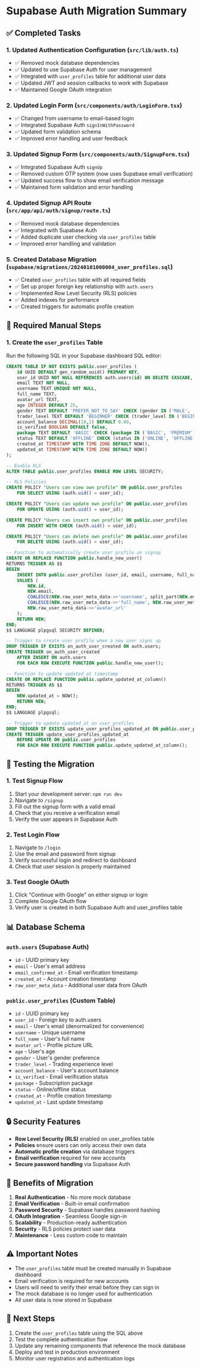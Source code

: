 # Supabase Auth Migration Summary

## ✅ Completed Tasks

### 1. Updated Authentication Configuration (`src/lib/auth.ts`)
- ✅ Removed mock database dependencies
- ✅ Updated to use Supabase Auth for user management
- ✅ Integrated with `user_profiles` table for additional user data
- ✅ Updated JWT and session callbacks to work with Supabase
- ✅ Maintained Google OAuth integration

### 2. Updated Login Form (`src/components/auth/LoginForm.tsx`)
- ✅ Changed from username to email-based login
- ✅ Integrated Supabase Auth `signInWithPassword`
- ✅ Updated form validation schema
- ✅ Improved error handling and user feedback

### 3. Updated Signup Form (`src/components/auth/SignupForm.tsx`)
- ✅ Integrated Supabase Auth `signUp`
- ✅ Removed custom OTP system (now uses Supabase email verification)
- ✅ Updated success flow to show email verification message
- ✅ Maintained form validation and error handling

### 4. Updated Signup API Route (`src/app/api/auth/signup/route.ts`)
- ✅ Removed mock database dependencies
- ✅ Integrated with Supabase Auth
- ✅ Added duplicate user checking via `user_profiles` table
- ✅ Improved error handling and validation

### 5. Created Database Migration (`supabase/migrations/20240101000004_user_profiles.sql`)
- ✅ Created `user_profiles` table with all required fields
- ✅ Set up proper foreign key relationship with `auth.users`
- ✅ Implemented Row Level Security (RLS) policies
- ✅ Added indexes for performance
- ✅ Created triggers for automatic profile creation

## 🔧 Required Manual Steps

### 1. Create the `user_profiles` Table
Run the following SQL in your Supabase dashboard SQL editor:

```sql
CREATE TABLE IF NOT EXISTS public.user_profiles (
    id UUID DEFAULT gen_random_uuid() PRIMARY KEY,
    user_id UUID NOT NULL REFERENCES auth.users(id) ON DELETE CASCADE,
    email TEXT NOT NULL,
    username TEXT UNIQUE NOT NULL,
    full_name TEXT,
    avatar_url TEXT,
    age INTEGER DEFAULT 25,
    gender TEXT DEFAULT 'PREFER_NOT_TO_SAY' CHECK (gender IN ('MALE', 'FEMALE', 'OTHER', 'PREFER_NOT_TO_SAY')),
    trader_level TEXT DEFAULT 'BEGINNER' CHECK (trader_level IN ('BEGINNER', 'INTERMEDIATE', 'ADVANCED')),
    account_balance DECIMAL(10,2) DEFAULT 0.00,
    is_verified BOOLEAN DEFAULT false,
    package TEXT DEFAULT 'BASIC' CHECK (package IN ('BASIC', 'PREMIUM', 'VIP')),
    status TEXT DEFAULT 'OFFLINE' CHECK (status IN ('ONLINE', 'OFFLINE', 'AWAY')),
    created_at TIMESTAMP WITH TIME ZONE DEFAULT NOW(),
    updated_at TIMESTAMP WITH TIME ZONE DEFAULT NOW()
);

-- Enable RLS
ALTER TABLE public.user_profiles ENABLE ROW LEVEL SECURITY;

-- RLS Policies
CREATE POLICY "Users can view own profile" ON public.user_profiles
    FOR SELECT USING (auth.uid() = user_id);

CREATE POLICY "Users can update own profile" ON public.user_profiles
    FOR UPDATE USING (auth.uid() = user_id);

CREATE POLICY "Users can insert own profile" ON public.user_profiles
    FOR INSERT WITH CHECK (auth.uid() = user_id);

CREATE POLICY "Users can delete own profile" ON public.user_profiles
    FOR DELETE USING (auth.uid() = user_id);

-- Function to automatically create user profile on signup
CREATE OR REPLACE FUNCTION public.handle_new_user()
RETURNS TRIGGER AS $$
BEGIN
    INSERT INTO public.user_profiles (user_id, email, username, full_name, avatar_url)
    VALUES (
        NEW.id,
        NEW.email,
        COALESCE(NEW.raw_user_meta_data->>'username', split_part(NEW.email, '@', 1)),
        COALESCE(NEW.raw_user_meta_data->>'full_name', NEW.raw_user_meta_data->>'name', split_part(NEW.email, '@', 1)),
        NEW.raw_user_meta_data->>'avatar_url'
    );
    RETURN NEW;
END;
$$ LANGUAGE plpgsql SECURITY DEFINER;

-- Trigger to create user profile when a new user signs up
DROP TRIGGER IF EXISTS on_auth_user_created ON auth.users;
CREATE TRIGGER on_auth_user_created
    AFTER INSERT ON auth.users
    FOR EACH ROW EXECUTE FUNCTION public.handle_new_user();

-- Function to update updated_at timestamp
CREATE OR REPLACE FUNCTION public.update_updated_at_column()
RETURNS TRIGGER AS $$
BEGIN
    NEW.updated_at = NOW();
    RETURN NEW;
END;
$$ LANGUAGE plpgsql;

-- Trigger to update updated_at on user_profiles
DROP TRIGGER IF EXISTS update_user_profiles_updated_at ON public.user_profiles;
CREATE TRIGGER update_user_profiles_updated_at
    BEFORE UPDATE ON public.user_profiles
    FOR EACH ROW EXECUTE FUNCTION public.update_updated_at_column();
```

## 🧪 Testing the Migration

### 1. Test Signup Flow
1. Start your development server: `npm run dev`
2. Navigate to `/signup`
3. Fill out the signup form with a valid email
4. Check that you receive a verification email
5. Verify the user appears in Supabase Auth

### 2. Test Login Flow
1. Navigate to `/login`
2. Use the email and password from signup
3. Verify successful login and redirect to dashboard
4. Check that user session is properly maintained

### 3. Test Google OAuth
1. Click "Continue with Google" on either signup or login
2. Complete Google OAuth flow
3. Verify user is created in both Supabase Auth and user_profiles table

## 📊 Database Schema

### `auth.users` (Supabase Auth)
- `id` - UUID primary key
- `email` - User's email address
- `email_confirmed_at` - Email verification timestamp
- `created_at` - Account creation timestamp
- `raw_user_meta_data` - Additional user data from OAuth

### `public.user_profiles` (Custom Table)
- `id` - UUID primary key
- `user_id` - Foreign key to auth.users
- `email` - User's email (denormalized for convenience)
- `username` - Unique username
- `full_name` - User's full name
- `avatar_url` - Profile picture URL
- `age` - User's age
- `gender` - User's gender preference
- `trader_level` - Trading experience level
- `account_balance` - User's account balance
- `is_verified` - Email verification status
- `package` - Subscription package
- `status` - Online/offline status
- `created_at` - Profile creation timestamp
- `updated_at` - Last update timestamp

## 🔒 Security Features

- **Row Level Security (RLS)** enabled on user_profiles table
- **Policies** ensure users can only access their own data
- **Automatic profile creation** via database triggers
- **Email verification** required for new accounts
- **Secure password handling** via Supabase Auth

## 🚀 Benefits of Migration

1. **Real Authentication** - No more mock database
2. **Email Verification** - Built-in email confirmation
3. **Password Security** - Supabase handles password hashing
4. **OAuth Integration** - Seamless Google sign-in
5. **Scalability** - Production-ready authentication
6. **Security** - RLS policies protect user data
7. **Maintenance** - Less custom code to maintain

## ⚠️ Important Notes

- The `user_profiles` table must be created manually in Supabase dashboard
- Email verification is required for new accounts
- Users will need to verify their email before they can sign in
- The mock database is no longer used for authentication
- All user data is now stored in Supabase

## 🔄 Next Steps

1. Create the `user_profiles` table using the SQL above
2. Test the complete authentication flow
3. Update any remaining components that reference the mock database
4. Deploy and test in production environment
5. Monitor user registration and authentication logs
